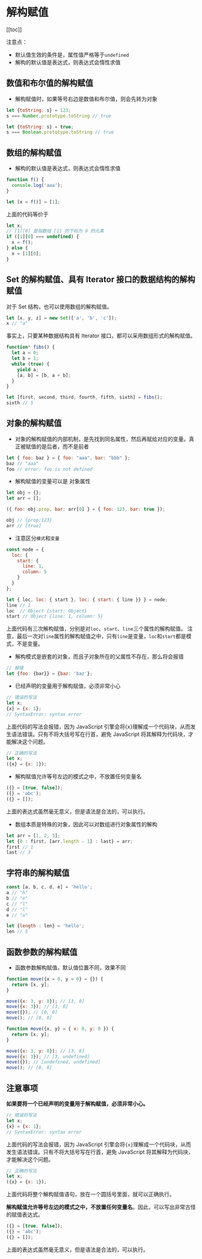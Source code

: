 # 解构赋值

[[toc]]

注意点：

- 默认值生效的条件是，属性值严格等于`undefined`
- 解构的默认值是表达式，则表达式会惰性求值

## 数值和布尔值的解构赋值

- 解构赋值时，如果等号右边是数值和布尔值，则会先转为对象

```js
let {toString: s} = 123;
s === Number.prototype.toString // true

let {toString: s} = true;
s === Boolean.prototype.toString // true
```

## 数组的解构赋值

- 解构的默认值是表达式，则表达式会惰性求值

```js
function f() {
  console.log('aaa');
}

let [x = f()] = [1];
```

上面的代码等价于

```js
let x;
// [1][0] 是指数组 [1] 的下标为 0 的元素
if ([1][0] === undefined) {
  x = f();
} else {
  x = [1][0];
}
```

## Set 的解构赋值、具有 Iterator 接口的数据结构的解构赋值

对于 Set 结构，也可以使用数组的解构赋值。

```js
let [x, y, z] = new Set(['a', 'b', 'c']);
x // "a"
```

事实上，只要某种数据结构具有 Iterator 接口，都可以采用数组形式的解构赋值。

```js
function* fibs() {
  let a = 0;
  let b = 1;
  while (true) {
    yield a;
    [a, b] = [b, a + b];
  }
}

let [first, second, third, fourth, fifth, sixth] = fibs();
sixth // 5
```

## 对象的解构赋值

- 对象的解构赋值的内部机制，是先找到同名属性，然后再赋给对应的变量。真正被赋值的是后者，而不是前者

```js
let { foo: baz } = { foo: "aaa", bar: "bbb" };
baz // "aaa"
foo // error: foo is not defined
```

- 解构赋值的变量可以是 对象属性

```js
let obj = {};
let arr = [];

({ foo: obj.prop, bar: arr[0] } = { foo: 123, bar: true });

obj // {prop:123}
arr // [true]
```

- 注意区分`模式`和`变量`

```js
const node = {
  loc: {
    start: {
      line: 1,
      column: 5
    }
  }
};

let { loc, loc: { start }, loc: { start: { line }} } = node;
line // 1
loc  // Object {start: Object}
start // Object {line: 1, column: 5}
```

上面代码有三次解构赋值，分别是对`loc`、`start`、`line`三个属性的解构赋值。
注意，最后一次对`line`属性的解构赋值之中，只有`line`是变量，`loc`和`start`都是模式，不是变量。

- 解构模式是嵌套的对象，而且子对象所在的父属性不存在，那么将会报错

```js
// 报错
let {foo: {bar}} = {baz: 'baz'};
```

- 已经声明的变量用于解构赋值，必须非常小心

```js
// 错误的写法
let x;
{x} = {x: 1};
// SyntaxError: syntax error
```

上面代码的写法会报错，因为 JavaScript 引擎会将{x}理解成一个代码块，从而发生语法错误。只有不将大括号写在行首，避免 JavaScript 将其解释为代码块，才能解决这个问题。

```js
// 正确的写法
let x;
({x} = {x: 1});
```

- 解构赋值允许等号左边的模式之中，不放置任何变量名

```js
({} = [true, false]);
({} = 'abc');
({} = []);
```

上面的表达式虽然毫无意义，但是语法是合法的，可以执行。

- 数组本质是特殊的对象，因此可以对数组进行对象属性的解构

```js
let arr = [1, 2, 3];
let {0 : first, [arr.length - 1] : last} = arr;
first // 1
last // 3
```

## 字符串的解构赋值

```js
const [a, b, c, d, e] = 'hello';
a // "h"
b // "e"
c // "l"
d // "l"
e // "o"

let {length : len} = 'hello';
len // 5
```

## 函数参数的解构赋值

- 函数参数解构赋值，默认值位置不同，效果不同

```js
function move({x = 0, y = 0} = {}) {
  return [x, y];
}

move({x: 3, y: 8}); // [3, 8]
move({x: 3}); // [3, 0]
move({}); // [0, 0]
move(); // [0, 0]
```

```js
function move({x, y} = { x: 0, y: 0 }) {
  return [x, y];
}

move({x: 3, y: 8}); // [3, 8]
move({x: 3}); // [3, undefined]
move({}); // [undefined, undefined]
move(); // [0, 0]
```

## 注意事项

**如果要将一个已经声明的变量用于解构赋值，必须非常小心。**

```js
// 错误的写法
let x;
{x} = {x: 1};
// SyntaxError: syntax error
```

上面代码的写法会报错，因为 JavaScript 引擎会将`{x}`理解成一个代码块，从而发生语法错误。只有不将大括号写在行首，避免 JavaScript 将其解释为代码块，才能解决这个问题。

```js
// 正确的写法
let x;
({x} = {x: 1});
```

上面代码将整个解构赋值语句，放在一个圆括号里面，就可以正确执行。

**解构赋值允许等号左边的模式之中，不放置任何变量名**。因此，可以写出非常古怪的赋值表达式。

```js
({} = [true, false]);
({} = 'abc');
({} = []);
```

上面的表达式虽然毫无意义，但是语法是合法的，可以执行。
